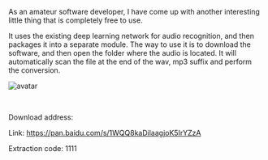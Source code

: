 As an amateur software developer, I have come up with another interesting little thing that is completely free to use. 

 It uses the existing deep learning network for audio recognition, and then packages it into a separate module. The way to use it is to download the software, and then open the folder where the audio is located. It will automatically scan the file at the end of the wav, mp3 suffix and perform the conversion. 

 ![avatar]( 3872912719f0b6a0dfd028a19a84dd51.png) 

 ​ 

 Download address: 

 Link: https://pan.baidu.com/s/1WQQ8kaDilaagjoK5IrYZzA 

 Extraction code: 1111 

